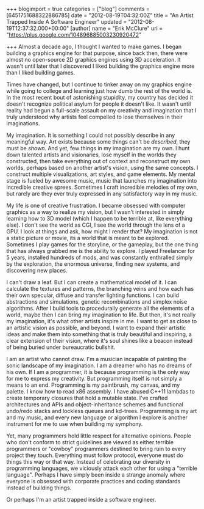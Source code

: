 +++
blogimport = true
categories = ["blog"]
comments = [6451751688322886785]
date = "2012-08-19T04:32:00Z"
title = "An Artist Trapped Inside A Software Engineer"
updated = "2012-08-19T12:37:32.000+00:00"
[author]
name = "Erik McClure"
uri = "https://plus.google.com/104896885003230920472"

+++
Almost a decade ago, I thought I wanted to make games. I began building a graphics engine for that purpose, since back then, there were almost no open-source 2D graphics engines using 3D acceleration. It wasn't until later that I discovered I liked building the graphics engine more than I liked building games.

Times have changed, but I continue to tinker away on my graphics engine while going to college and learning just how dumb the rest of the world is. In the most recent bout of astonishing stupidity, my country has decided it doesn't recognize political asylum for people it doesn't like. It wasn't until reality had begun a full-scale assault on my creativity and imagination that I truly understood why artists feel compelled to lose themselves in their imaginations.

My imagination. It is something I could not possibly describe in any meaningful way. Art exists because some things can't be *described*, they must be *shown*. And yet, few things in my imagination are my own. I hunt down talented artists and visionaries, lose myself in the worlds they constructed, then take everything out of context and reconstruct my own worlds, perhaps based on another artist's vision, using the same concepts. I construct multiple visualizations, art styles, and game elements. My mental stage is fueled by awesome music, music that launches my imagination into incredible creative sprees. Sometimes I craft incredible melodies of my own, but rarely are they ever truly expressed in any satisfactory way in my music.

My life is one of creative frustration. I became obsessed with computer graphics as a way to realize my vision, but I wasn't interested in simply learning how to 3D model (which I happen to be terrible at, like everything else). I don't see the world as CGI, I see the world through the lens of a GPU. I look at things and ask, how might I render that? My imagination is not a static picture or movie, its a world that is meant to be explored. Sometimes I play games for the storyline, or the gameplay, but the one thing that has always grabbed me is the ability to explore. I played Freelancer for 5 years, installed hundreds of mods, and was constantly enthralled simply by the exploration, the enormous universe, finding new systems, and discovering new places.

I can't draw a leaf. But I can create a mathematical model of it. I can calculate the textures and patterns, the branching veins and how each has their own specular, diffuse and transfer lighting functions. I can build abstractions and simulations, genetic recombinations and simplex noise algorithms. After I build tools to procedurally generate all the elements of a world, maybe then I can bring my imagination to life. But then, it's not really my imagination, it's what other artists inspire in me. I want to get as close to an artistic vision as possible, and beyond. I want to expand their artistic ideas and make them into something that is truly beautiful and inspiring, a clear extension of their vision, where it's soul shines like a beacon instead of being buried under bureaucratic bullshit.

I am an artist who cannot draw. I'm a musician incapable of painting the sonic landscape of my imagination. I am a dreamer who has no dreams of his own. If I am a programmer, it is because programming is the only way for me to express my creativity. But programming itself is not simply a means to an end. Programming is my paintbrush, my canvas, and my palette. I know how to read x86 assembly. I have abused C++11 lambdas to create temporary closures that hold a mutable state. I've crafted architectures and APIs and object-inheritance schemes and functional undo/redo stacks and lockless queues and kd-trees. Programming is my art and my music, and every new language or algorithm I explore is another instrument for me to use when building my symphony.

Yet, many programmers hold little respect for alternative opinions. People who don't conform to strict guidelines are viewed as either terrible programmers or "cowboy" programmers destined to bring ruin to every project they touch. Everything must follow protocol, everyone must do things this way or that way. Instead of celebrating our diversity in programming languages, we viciously attack each other for using a "terrible language". Perhaps I have simply been inside a strange anomaly where everyone is obsessed with corporate practices and coding standards instead of building things.

Or perhaps I'm an artist trapped inside a software engineer.

